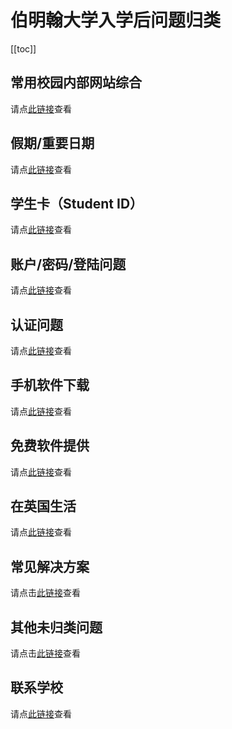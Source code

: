 # 伯明翰大学入学后问题归类

[[toc]]


## 常用校园内部网站综合

请点[此链接](./commonly-used-internal-websites/)查看

## 假期/重要日期

请点[此链接](./dates/)查看

## 学生卡（Student ID）

请点[此链接](./ID-Card/)查看

## 账户/密码/登陆问题

请点[此链接](./account/)查看

## 认证问题

请点[此链接](./authentication/)查看

## 手机软件下载

请点[此链接](./apps/)查看

## 免费软件提供

请点[此链接](./software/)查看

## 在英国生活

请点[此链接](./living/)查看

## 常见解决方案

请点击[此链接](./solutions/)查看

## 其他未归类问题

请点击[此链接](./others/)查看

## 联系学校

请点[此链接](../pre-admissions/contacts/)查看